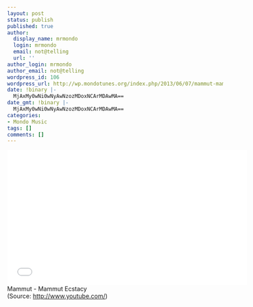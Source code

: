 ```yaml
---
layout: post
status: publish
published: true
author:
  display_name: mrmondo
  login: mrmondo
  email: not@telling
  url: ''
author_login: mrmondo
author_email: not@telling
wordpress_id: 106
wordpress_url: http://wp.mondotunes.org/index.php/2013/06/07/mammut-mammut-ecstacy/
date: !binary |-
  MjAxMy0wNi0wNyAwNzozMDoxNCArMDAwMA==
date_gmt: !binary |-
  MjAxMy0wNi0wNyAwNzozMDoxNCArMDAwMA==
categories:
- Mondo Music
tags: []
comments: []
---
```

<iframe width="560" height="315" src="//www.youtube.com/embed/ZTNmg-e8hZY" frameborder="0"> </iframe>
Mammut - Mammut Ecstacy
<div class="attribution">(<span>Source:</span> <a href="http://www.youtube.com/">http://www.youtube.com/</a>)</div>

